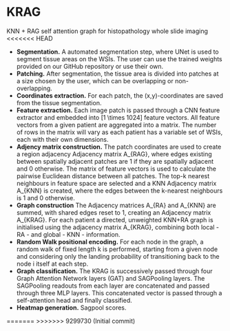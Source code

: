 # KRAG
 KNN + RAG self attention graph for histopathology whole slide imaging
<<<<<<< HEAD
 
<ul>
<li><strong>Segmentation.</strong> A automated segmentation step, where UNet is used to segment tissue areas on the WSIs. The user can use the trained weights provided on our GitHub repository or use their own.</li>

<li><strong>Patching.</strong> After segmentation, the tissue area is divided into patches at a size chosen by the user, which can be overlapping or non-overlapping.</li>

<li><strong>Coordinates extraction.</strong> For each patch, the (x,y)-coordinates are saved from the tissue segmentation.</li>

<li><strong>Feature extraction.</strong> Each image patch is passed through a CNN feature extractor and embedded into <span class="math inline">[1 \times 1024]</span> feature vectors. All feature vectors from a given patient are aggregated into a matrix. The number of rows in the matrix will vary as each patient has a variable set of WSIs, each with their own dimensions.</li>

<li><strong>Adjency matrix construction.</strong> The patch coordinates are used to create a region adjacency Adjacency matrix A_{RAG}, where edges existing between spatially adjacent patches are 1 if they are spatially adjacent and 0 otherwise. The matrix of feature vectors is used to calculate the pairwise Euclidean distance between all patches. The top-k nearest neighbours in feature space are selected and a KNN Adjacency matrix A_{KNN} is created, where the edges between the k-nearest neighbours is 1 and 0 otherwise.</li>

<li><strong>Graph construction</strong> The Adjacency matrices A_{RA} and A_{KNN} are summed, with shared edges reset to 1, creating an Adjacency matrix A_{KRAG}. For each patient a directed, unweighted KNN+RA graph is initialised using the adjacency matrix A_{KRAG}, combining both local - RA - and global - KNN - information.</li>

<li><strong>Random Walk positional encoding.</strong> For each node in the graph, a random walk of fixed length k is performed, starting from a given node and considering only the landing probability of transitioning back to the node i itself at each step.</li>

<li><strong>Graph classification.</strong> The KRAG is successively passed through four Graph Attention Network layers (GAT) and SAGPooling layers. The SAGPooling readouts from each layer are concatenated and passed through three MLP layers. This concatenated vector is passed through a self-attention head and finally classified.</li>

<li><strong>Heatmap generation.</strong> Sagpool scores.</li>
</ul>
=======
>>>>>>> 9299730 (Initial commit)
